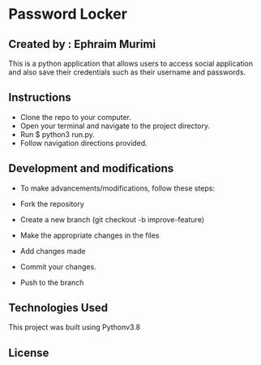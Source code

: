 # Password Locker
## Created by : Ephraim Murimi
This is a python application that allows users to access social application and also save their credentials such as their username and passwords.
## Instructions
* Clone the repo to your computer.
* Open your terminal and navigate to the project directory.
* Run $ python3 run.py.
* Follow navigation directions provided.


## Development and modifications
* To make advancements/modifications, follow these steps:

* Fork the repository
* Create a new branch (git checkout -b improve-feature)
* Make the appropriate changes in the files
* Add changes made
* Commit your changes.
* Push to the branch 

## Technologies Used
This project was built using Pythonv3.8


## License
